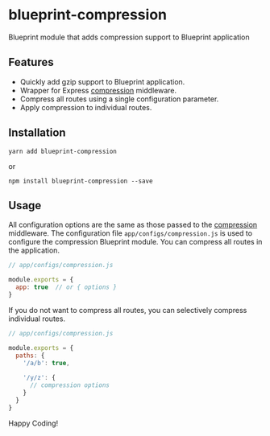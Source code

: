 blueprint-compression
===============================

Blueprint module that adds compression support to Blueprint application

## Features

* Quickly add gzip support to Blueprint application.
* Wrapper for Express [compression](https://github.com/expressjs/compression) middleware.
* Compress all routes using a single configuration parameter.
* Apply compression to individual routes.

## Installation

    yarn add blueprint-compression
    
or

    npm install blueprint-compression --save
    
## Usage

All configuration options are the same as those passed to the 
[compression](https://github.com/expressjs/compression) middleware. The configuration 
file `app/configs/compression.js` is used to configure the 
compression Blueprint module. You can compress all routes in the application.

```javascript
// app/configs/compression.js

module.exports = {
  app: true  // or { options }
}
```

If you do not want to compress all routes, you can selectively compress
individual routes.

```javascript
// app/configs/compression.js

module.exports = {
  paths: {
    '/a/b': true,
    
    '/y/z': {
      // compression options
    }
  }
}
```

Happy Coding!
